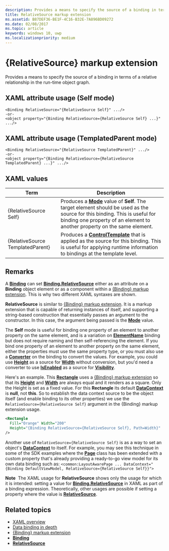```yaml
---
description: Provides a means to specify the source of a binding in terms of a relative relationship in the run-time object graph.
title: RelativeSource markup extension
ms.assetid: B87DEF36-BE1F-4C16-B32E-7A896BD09272
ms.date: 02/08/2017
ms.topic: article
keywords: windows 10, uwp
ms.localizationpriority: medium
---
```

# {RelativeSource} markup extension


Provides a means to specify the source of a binding in terms of a relative relationship in the run-time object graph.

## XAML attribute usage (Self mode)

``` syntax
<Binding RelativeSource="{RelativeSource Self}" .../>
-or-
<object property="{Binding RelativeSource={RelativeSource Self} ...}" .../>
```

## XAML attribute usage (TemplatedParent mode)

``` syntax
<Binding RelativeSource="{RelativeSource TemplatedParent}" .../>
-or-
<object property="{Binding RelativeSource={RelativeSource TemplatedParent} ...}" .../>
```

## XAML values

| Term | Description |
|------|-------------|
| {RelativeSource Self} | Produces a [<strong>Mode</strong>](https://docs.microsoft.com/uwp/api/windows.ui.xaml.data.relativesource.mode) value of <strong>Self</strong>. The target element should be used as the source for this binding. This is useful for binding one property of an element to another property on the same element. |
| {RelativeSource TemplatedParent} | Produces a [<strong>ControlTemplate</strong>](https://docs.microsoft.com/uwp/api/Windows.UI.Xaml.Controls.ControlTemplate) that is applied as the source for this binding. This is useful for applying runtime information to bindings at the template level. | 

## Remarks

A [**Binding**](https://docs.microsoft.com/uwp/api/Windows.UI.Xaml.Data.Binding) can set [**Binding.RelativeSource**](https://docs.microsoft.com/uwp/api/windows.ui.xaml.data.binding.relativesource) either as an attribute on a **Binding** object element or as a component within a [{Binding} markup extension](binding-markup-extension.md). This is why two different XAML syntaxes are shown.

**RelativeSource** is similar to [{Binding} markup extension](binding-markup-extension.md).  It is a markup extension that is capable of returning instances of itself, and supporting a string-based construction that essentially passes an argument to the constructor. In this case, the argument being passed is the [**Mode**](https://docs.microsoft.com/uwp/api/windows.ui.xaml.data.relativesource.mode) value.

The **Self** mode is useful for binding one property of an element to another property on the same element, and is a variation on [**ElementName**](https://docs.microsoft.com/uwp/api/windows.ui.xaml.data.binding.elementname) binding but does not require naming and then self-referencing the element. If you bind one property of an element to another property on the same element, either the properties must use the same property type, or you must also use a [**Converter**](https://docs.microsoft.com/uwp/api/windows.ui.xaml.data.binding.converter) on the binding to convert the values. For example, you could use [**Height**](/uwp/api/Windows.UI.Xaml.FrameworkElement.Height) as a source for [**Width**](/uwp/api/Windows.UI.Xaml.FrameworkElement.Width) without conversion, but you'd need a converter to use [**IsEnabled**](https://docs.microsoft.com/uwp/api/windows.ui.xaml.controls.control.isenabled) as a source for [**Visibility**](https://docs.microsoft.com/uwp/api/Windows.UI.Xaml.Visibility).

Here's an example. This [**Rectangle**](/uwp/api/Windows.UI.Xaml.Shapes.Rectangle) uses a [{Binding} markup extension](binding-markup-extension.md) so that its [**Height**](/uwp/api/Windows.UI.Xaml.FrameworkElement.Height) and [**Width**](/uwp/api/Windows.UI.Xaml.FrameworkElement.Width) are always equal and it renders as a square. Only the Height is set as a fixed value. For this **Rectangle** its default [**DataContext**](https://docs.microsoft.com/uwp/api/windows.ui.xaml.frameworkelement.datacontext) is **null**, not **this**. So to establish the data context source to be the object itself (and enable binding to its other properties) we use the `RelativeSource={RelativeSource Self}` argument in the {Binding} markup extension usage.

```XML
<Rectangle
  Fill="Orange" Width="200"
  Height="{Binding RelativeSource={RelativeSource Self}, Path=Width}"
/>
```

Another use of `RelativeSource={RelativeSource Self}` is as a way to set an object's [**DataContext**](https://docs.microsoft.com/uwp/api/windows.ui.xaml.frameworkelement.datacontext) to itself.  For example, you may see this technique in some of the SDK examples where the [**Page**](https://docs.microsoft.com/uwp/api/Windows.UI.Xaml.Controls.Page) class has been extended with a custom property that's already providing a ready-to-go view model for its own data binding such as: `<common:LayoutAwarePage ... DataContext="{Binding DefaultViewModel, RelativeSource={RelativeSource Self}}">`

**Note**  The XAML usage for **RelativeSource** shows only the usage for which it is intended: setting a value for [**Binding.RelativeSource**](https://docs.microsoft.com/uwp/api/windows.ui.xaml.data.binding.relativesource) in XAML as part of a binding expression. Theoretically, other usages are possible if setting a property where the value is [**RelativeSource**](https://docs.microsoft.com/uwp/api/Windows.UI.Xaml.Data.RelativeSource).

## Related topics

* [XAML overview](xaml-overview.md)
* [Data binding in depth](https://docs.microsoft.com/windows/uwp/data-binding/data-binding-in-depth)
* [{Binding} markup extension](binding-markup-extension.md)
* [**Binding**](https://docs.microsoft.com/uwp/api/Windows.UI.Xaml.Data.Binding)
* [**RelativeSource**](https://docs.microsoft.com/uwp/api/Windows.UI.Xaml.Data.RelativeSource)

